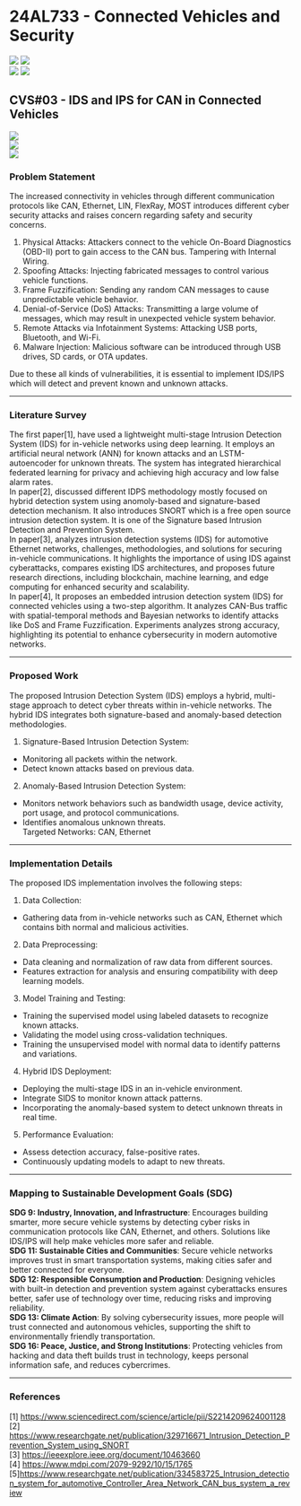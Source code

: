 # 24AL733 - Connected Vehicles and Security 
![](https://img.shields.io/badge/PG-blue) ![](https://img.shields.io/badge/Subject-CVS-blue) <br/>
![](https://img.shields.io/badge/Lecture-3-orange) ![](https://img.shields.io/badge/Credits-3-orange) 

## CVS#03 - IDS and IPS for CAN in Connected Vehicles
![](https://img.shields.io/badge/Member-Pratiksha_Mahalingpure-gold) <br/> 
![](https://img.shields.io/badge/SDG-TBD-darkgreen) <br/> 
![](https://img.shields.io/badge/Reviewed-15th_Feb_2025-brown) 

### Problem Statement
The increased connectivity in vehicles through different communication protocols like CAN, Ethernet, LIN, FlexRay, MOST introduces different cyber security attacks and raises concern regarding safety and security concerns.
1.	Physical Attacks: Attackers connect to the vehicle On-Board Diagnostics (OBD-II) port to gain access to the CAN bus. Tampering with Internal Wiring.
2.	Spoofing Attacks: Injecting fabricated messages to control various vehicle functions.
3.	Frame Fuzzification: Sending any random CAN messages to cause unpredictable vehicle behavior.
4.	Denial-of-Service (DoS) Attacks: Transmitting a large volume of messages, which may result in unexpected vehicle system behavior.
5.	Remote Attacks via Infotainment Systems: Attacking USB ports, Bluetooth, and Wi-Fi.
6.	Malware Injection: Malicious software can be introduced through USB drives, SD cards, or OTA updates.<br>

Due to these all kinds of vulnerabilities, it is essential to implement IDS/IPS which will detect and prevent known and unknown attacks.

---

### Literature Survey
The first paper[1], have used a lightweight multi-stage Intrusion Detection System (IDS) for in-vehicle networks using deep learning. It employs an artificial neural network (ANN) for known attacks and an LSTM-autoencoder for unknown threats. The system has integrated hierarchical federated learning for privacy and achieving high accuracy and low false alarm rates.<br>
In paper[2], discussed different IDPS methodology mostly focused on hybrid detection system using anomoly-based and signature-based detection mechanism. It also introduces SNORT which is a free open source intrusion detection system. It is one of the Signature based Intrusion Detection and Prevention System.<br>
In paper[3], analyzes intrusion detection systems (IDS) for automotive Ethernet networks, challenges, methodologies, and solutions for securing in-vehicle communications. It highlights the importance of using IDS against cyberattacks, compares existing IDS architectures, and proposes future research directions, including blockchain, machine learning, and edge computing for enhanced security and scalability.<br>
In paper[4], It proposes an embedded intrusion detection system (IDS) for connected vehicles using a two-step algorithm. It analyzes CAN-Bus traffic with spatial-temporal methods and Bayesian networks to identify attacks like DoS and Frame Fuzzification. Experiments analyzes strong accuracy, highlighting its potential to enhance cybersecurity in modern automotive networks.

---

### Proposed Work
The proposed Intrusion Detection System (IDS) employs a hybrid, multi-stage approach to detect cyber threats within in-vehicle networks. The hybrid IDS integrates both signature-based and anomaly-based detection methodologies.
1.	Signature-Based Intrusion Detection System:<br>
- Monitoring all packets within the network.<br>
- Detect known attacks based on previous data.
2.	Anomaly-Based Intrusion Detection System:<br>
-	Monitors network behaviors such as bandwidth usage, device activity, port usage, and protocol communications.<br>
-	Identifies anomalous unknown threats.<br>
Targeted Networks: CAN, Ethernet
---

### Implementation Details
The proposed IDS implementation involves the following steps:
1.	Data Collection:<br>
-	Gathering data from in-vehicle networks such as CAN, Ethernet which contains bith normal and malicious activities.<br>
2.	Data Preprocessing:<br>
-	Data cleaning and normalization of raw data from different sources.<br>
-	Features extraction for analysis and ensuring compatibility with deep learning models.<br>
3.	Model Training and Testing:<br>
-	Training the supervised model using labeled datasets to recognize known attacks.<br>
-	Validating the model using cross-validation techniques.<br>
-	Training the unsupervised model with normal data to identify patterns and variations.<br>
4.	Hybrid IDS Deployment:<br>
-	Deploying the multi-stage IDS in an in-vehicle environment.<br>
-	Integrate SIDS to monitor known attack patterns.<br>
-	Incorporating the anomaly-based system to detect unknown threats in real time.<br>
5.	Performance Evaluation:<br>
-	Assess detection accuracy, false-positive rates.<br>
-	Continuously updating models to adapt to new threats.

---


### Mapping to Sustainable Development Goals (SDG)
**SDG 9: Industry, Innovation, and Infrastructure**: Encourages building smarter, more secure vehicle systems by detecting cyber risks in communication protocols like CAN, Ethernet, and others. Solutions like IDS/IPS will help make vehicles more safer and reliable.<br>
**SDG 11: Sustainable Cities and Communities**: Secure vehicle networks improves trust in smart transportation systems, making cities safer and better connected for everyone.<br>
**SDG 12: Responsible Consumption and Production**: Designing vehicles with built-in detection and prevention system against cyberattacks ensures better, safer use of technology over time, reducing risks and improving reliability.<br>
**SDG 13: Climate Action**: By solving cybersecurity issues, more people will trust connected and autonomous vehicles, supporting the shift to environmentally friendly transportation.<br>
**SDG 16: Peace, Justice, and Strong Institutions**: Protecting vehicles from hacking and data theft builds trust in technology, keeps personal information safe, and reduces cybercrimes.

---

### References
[1] https://www.sciencedirect.com/science/article/pii/S2214209624001128<br>
[2] https://www.researchgate.net/publication/329716671_Intrusion_Detection_Prevention_System_using_SNORT<br>
[3] https://ieeexplore.ieee.org/document/10463660<br>
[4] https://www.mdpi.com/2079-9292/10/15/1765<br>
[5]https://www.researchgate.net/publication/334583725_Intrusion_detection_system_for_automotive_Controller_Area_Network_CAN_bus_system_a_review
